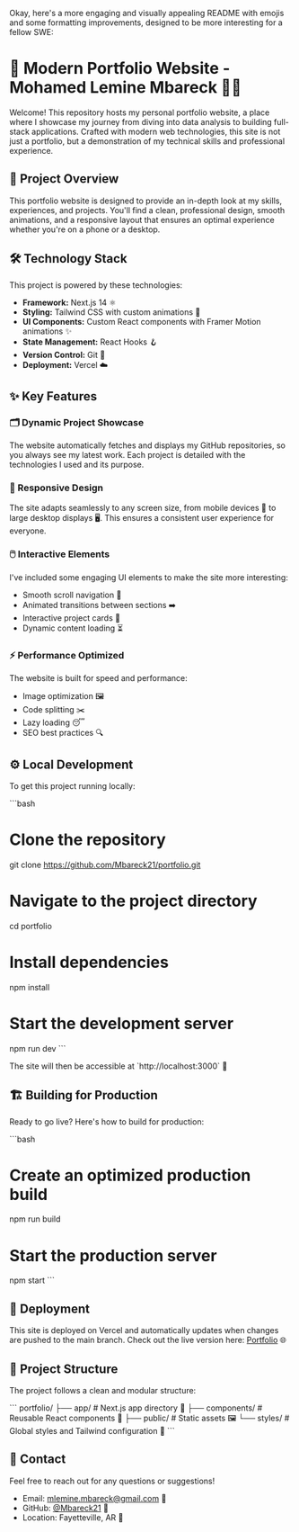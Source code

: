 Okay, here's a more engaging and visually appealing README with emojis and some formatting improvements, designed to be more interesting for a fellow SWE:

# 🚀 Modern Portfolio Website - Mohamed Lemine Mbareck 👨‍💻

Welcome! This repository hosts my personal portfolio website, a place where I showcase my journey from diving into data analysis to building full-stack applications. Crafted with modern web technologies, this site is not just a portfolio, but a demonstration of my technical skills and professional experience.

## 🎯 Project Overview

This portfolio website is designed to provide an in-depth look at my skills, experiences, and projects. You'll find a clean, professional design, smooth animations, and a responsive layout that ensures an optimal experience whether you're on a phone or a desktop.

## 🛠️ Technology Stack

This project is powered by these technologies:

- **Framework:** Next.js 14 ⚛️
- **Styling:** Tailwind CSS with custom animations 🎨
- **UI Components:** Custom React components with Framer Motion animations ✨
- **State Management:** React Hooks 🪝
- **Version Control:** Git 🌿
- **Deployment:** Vercel ☁️

## ✨ Key Features

### 🗂️ Dynamic Project Showcase
The website automatically fetches and displays my GitHub repositories, so you always see my latest work. Each project is detailed with the technologies I used and its purpose.

### 📱 Responsive Design
The site adapts seamlessly to any screen size, from mobile devices 📱 to large desktop displays 🖥️. This ensures a consistent user experience for everyone.

### 🖱️ Interactive Elements
I've included some engaging UI elements to make the site more interesting:
- Smooth scroll navigation 📜
- Animated transitions between sections ➡️
- Interactive project cards 🎴
- Dynamic content loading ⏳

### ⚡ Performance Optimized
The website is built for speed and performance:
- Image optimization 🖼️
- Code splitting ✂️
- Lazy loading 😴
- SEO best practices 🔍

## ⚙️ Local Development

To get this project running locally:

\`\`\`bash
# Clone the repository
git clone https://github.com/Mbareck21/portfolio.git

# Navigate to the project directory
cd portfolio

# Install dependencies
npm install

# Start the development server
npm run dev
\`\`\`

The site will then be accessible at \`http://localhost:3000\` 🎉

## 🏗️ Building for Production

Ready to go live? Here's how to build for production:

\`\`\`bash
# Create an optimized production build
npm run build

# Start the production server
npm start
\`\`\`

## 🚀 Deployment

This site is deployed on Vercel and automatically updates when changes are pushed to the main branch. Check out the live version here: [Portfolio](https://portfolio-drab-nine-66.vercel.app/) 🌐

## 📁 Project Structure

The project follows a clean and modular structure:

\`\`\`
portfolio/
├── app/              # Next.js app directory 📁
├── components/       # Reusable React components 🧩
├── public/          # Static assets 🖼️
└── styles/          # Global styles and Tailwind configuration 🎨
\`\`\`

## 📧 Contact

Feel free to reach out for any questions or suggestions!
- Email: mlemine.mbareck@gmail.com 📧
- GitHub: [@Mbareck21](https://github.com/Mbareck21) 🐙
- Location: Fayetteville, AR 📍

